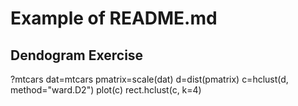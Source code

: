 # Example of README.md
## Dendogram Exercise
?mtcars
dat=mtcars
pmatrix=scale(dat)
d=dist(pmatrix)
c=hclust(d, method="ward.D2")
plot(c)
rect.hclust(c, k=4)
